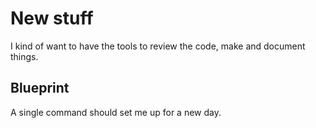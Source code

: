# New stuff

I kind of want to have the tools to review the code, make and document things.

## Blueprint

A single command should set me up for a new day.

